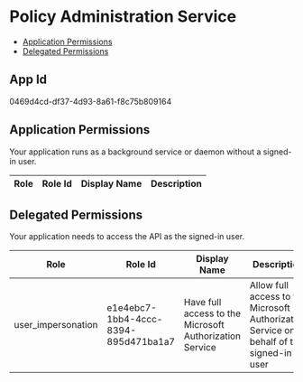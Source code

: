 # Policy Administration Service
- [Application Permissions](#application-permissions)
- [Delegated Permissions](#delegated-permissions)

## App Id
0469d4cd-df37-4d93-8a61-f8c75b809164

## Application Permissions
Your application runs as a background service or daemon without a signed-in user.

| Role | Role Id | Display Name | Description |
|---|---|---|---|

## Delegated Permissions
Your application needs to access the API as the signed-in user. 

| Role | Role Id | Display Name | Description |
|---|---|---|---|
| user_impersonation | e1e4ebc7-1bb4-4ccc-8394-895d471ba1a7 | Have full access to the Microsoft Authorization Service | Allow full access to the Microsoft Authorization Service on behalf of the signed-in user |

